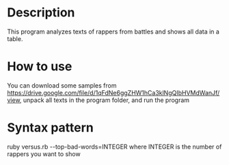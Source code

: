 # Description

This program analyzes texts of rappers from battles and shows all data in a table.

# How to use
You can download some samples from https://drive.google.com/file/d/1qFdNe6ggZHW1hCa3klNgQIbHVMdWanJf/view,
  unpack all texts in the program folder, and run the program

# Syntax pattern
  ruby versus.rb --top-bad-words=INTEGER
  where INTEGER is the number of rappers you want to show
